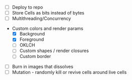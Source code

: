 - [ ] Deploy to repo
- [ ] Store Cells as bits instead of bytes
- [ ] Multithreading/Concurrency
- Custom colors and render params
    - [x] Background
    - [x] Foreground
    - [ ] OKLCH
    - [ ] Custom shapes / render closures
    - [ ] Custom border
- [ ] Burn in images that dissolves
- [ ] Mutation - randomly kill or revive cells around live cells
